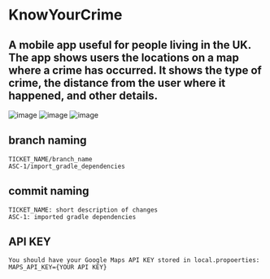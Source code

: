 # KnowYourCrime

## A mobile app useful for people living in the UK. The app shows users the locations on a map where a crime has occurred. It shows the type of crime, the distance from the user where it happened, and other details.

![image](https://user-images.githubusercontent.com/38572172/159183775-b8291c58-5734-4b61-900a-4468ad0cfc9b.png)
![image](https://user-images.githubusercontent.com/38572172/159183751-b5054683-56fc-4993-b7f8-172e0e16a8a1.png)
![image](https://user-images.githubusercontent.com/38572172/159183743-ed836aeb-fe0e-4826-95cf-b21cf26fca4c.png)


## branch naming
```
TICKET_NAME/branch_name
ASC-1/import_gradle_dependencies
```

## commit naming
```
TICKET_NAME: short description of changes
ASC-1: imported gradle dependencies
```

## API KEY
```
You should have your Google Maps API KEY stored in local.propoerties:
MAPS_API_KEY={YOUR API KEY}
```
